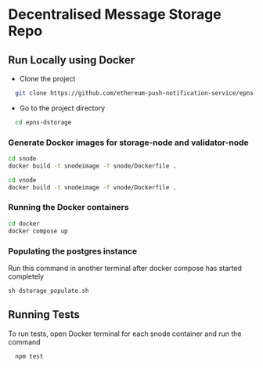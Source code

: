 
# Decentralised Message Storage Repo


## Run Locally using Docker

- Clone the project

```bash
  git clone https://github.com/ethereum-push-notification-service/epns-dstorage
```

- Go to the project directory

```bash
  cd epns-dstorage
```

### Generate Docker images for storage-node and validator-node

```bash 
cd snode 
docker build -t snodeimage -f snode/Dockerfile . 
```
```bash
cd vnode
docker build -t vnodeimage -f vnode/Dockerfile . 
```
### Running the Docker containers
```bash
cd docker
docker compose up
```
### Populating the postgres instance
Run this command in another terminal after docker compose has started completely
```
sh dstorage_populate.sh
```


## Running Tests

To run tests, open Docker terminal for each snode container and run the command

```bash
  npm test
```

